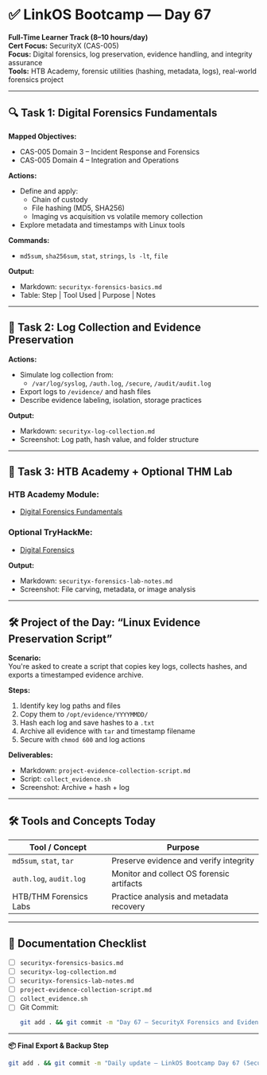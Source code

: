 # ✅ LinkOS Bootcamp — Day 67

**Full-Time Learner Track (8–10 hours/day)**  
**Cert Focus:** SecurityX (CAS-005)  
**Focus:** Digital forensics, log preservation, evidence handling, and integrity assurance  
**Tools:** HTB Academy, forensic utilities (hashing, metadata, logs), real-world forensics project

---

## 🔍 Task 1: Digital Forensics Fundamentals

**Mapped Objectives:**  
- CAS-005 Domain 3 – Incident Response and Forensics  
- CAS-005 Domain 4 – Integration and Operations

**Actions:**  
- Define and apply:  
  - Chain of custody  
  - File hashing (MD5, SHA256)  
  - Imaging vs acquisition vs volatile memory collection  
- Explore metadata and timestamps with Linux tools

**Commands:**  
- `md5sum`, `sha256sum`, `stat`, `strings`, `ls -lt`, `file`

**Output:**  
- Markdown: `securityx-forensics-basics.md`  
- Table: Step | Tool Used | Purpose | Notes

---

## 📂 Task 2: Log Collection and Evidence Preservation

**Actions:**  
- Simulate log collection from:
  - `/var/log/syslog`, `/auth.log`, `/secure`, `/audit/audit.log`  
- Export logs to `/evidence/` and hash files  
- Describe evidence labeling, isolation, storage practices

**Output:**  
- Markdown: `securityx-log-collection.md`  
- Screenshot: Log path, hash value, and folder structure

---

## 🧪 Task 3: HTB Academy + Optional THM Lab

### HTB Academy Module:
- [Digital Forensics Fundamentals](https://academy.hackthebox.com/module/114)

### Optional TryHackMe:
- [Digital Forensics](https://tryhackme.com/room/digitalforensics)

**Output:**  
- Markdown: `securityx-forensics-lab-notes.md`  
- Screenshot: File carving, metadata, or image analysis

---

## 🛠️ Project of the Day: “Linux Evidence Preservation Script”

**Scenario:**  
You're asked to create a script that copies key logs, collects hashes, and exports a timestamped evidence archive.

**Steps:**  
1. Identify key log paths and files  
2. Copy them to `/opt/evidence/YYYYMMDD/`  
3. Hash each log and save hashes to a `.txt`  
4. Archive all evidence with `tar` and timestamp filename  
5. Secure with `chmod 600` and log actions

**Deliverables:**  
- Markdown: `project-evidence-collection-script.md`  
- Script: `collect_evidence.sh`  
- Screenshot: Archive + hash + log

---

## 🛠️ Tools and Concepts Today

| Tool / Concept      | Purpose                                        |
|---------------------|------------------------------------------------|
| `md5sum`, `stat`, `tar` | Preserve evidence and verify integrity    |
| `auth.log`, `audit.log` | Monitor and collect OS forensic artifacts |
| HTB/THM Forensics Labs | Practice analysis and metadata recovery    |

---

## 📁 Documentation Checklist

- [ ] `securityx-forensics-basics.md`  
- [ ] `securityx-log-collection.md`  
- [ ] `securityx-forensics-lab-notes.md`  
- [ ] `project-evidence-collection-script.md`  
- [ ] `collect_evidence.sh`  
- [ ] Git Commit:
  ```bash
  git add . && git commit -m "Day 67 – SecurityX Forensics and Evidence Collection" && git push origin main
  ```

---

**📦 Final Export & Backup Step**

```bash
git add . && git commit -m "Daily update – LinkOS Bootcamp Day 67 (SecurityX Forensics)" && git push origin main
```
